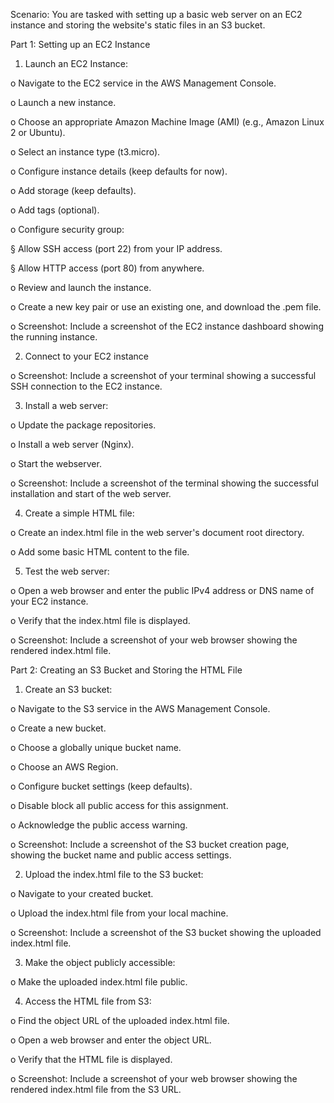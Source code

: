 Scenario: You are tasked with setting up a basic web server on an EC2 instance and storing the website's static files in an S3 bucket.

Part 1: Setting up an EC2 Instance

1. Launch an EC2 Instance:

o Navigate to the EC2 service in the AWS Management Console.

o Launch a new instance.

o Choose an appropriate Amazon Machine Image (AMI) (e.g., Amazon Linux 2 or Ubuntu).

o Select an instance type (t3.micro).

o Configure instance details (keep defaults for now).

o Add storage (keep defaults).

o Add tags (optional).

o Configure security group:

§ Allow SSH access (port 22) from your IP address.

§ Allow HTTP access (port 80) from anywhere.

o Review and launch the instance.

o Create a new key pair or use an existing one, and download the .pem file.

o Screenshot: Include a screenshot of the EC2 instance dashboard showing the running instance.

 

2. Connect to your EC2 instance

o Screenshot: Include a screenshot of your terminal showing a successful SSH connection to the EC2 instance.

 

3. Install a web server:

o Update the package repositories.

o Install a web server (Nginx).

o Start the webserver.

o Screenshot: Include a screenshot of the terminal showing the successful installation and start of the web server.

 

4. Create a simple HTML file:

o Create an index.html file in the web server's document root directory.

o Add some basic HTML content to the file.

5. Test the web server:

o Open a web browser and enter the public IPv4 address or DNS name of your EC2 instance.

o Verify that the index.html file is displayed.

o Screenshot: Include a screenshot of your web browser showing the rendered index.html file.

 

 

Part 2: Creating an S3 Bucket and Storing the HTML File

1. Create an S3 bucket:

o Navigate to the S3 service in the AWS Management Console.

o Create a new bucket.

o Choose a globally unique bucket name.

o Choose an AWS Region.

o Configure bucket settings (keep defaults).

o Disable block all public access for this assignment.

o Acknowledge the public access warning.

o Screenshot: Include a screenshot of the S3 bucket creation page, showing the bucket name and public access settings.

2. Upload the index.html file to the S3 bucket:

o Navigate to your created bucket.

o Upload the index.html file from your local machine.

o Screenshot: Include a screenshot of the S3 bucket showing the uploaded index.html file.

3. Make the object publicly accessible:

o Make the uploaded index.html file public.

4. Access the HTML file from S3:

o Find the object URL of the uploaded index.html file.

o Open a web browser and enter the object URL.

o Verify that the HTML file is displayed.

o Screenshot: Include a screenshot of your web browser showing the rendered index.html file from the S3 URL.
